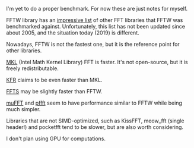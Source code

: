 I'm yet to do a proper benchmark.
For now these are just notes for myself.

FFTW library has an [impressive list](http://www.fftw.org/benchfft/ffts.html)
of other FFT libraries that FFTW was benchmarked against.
Unfortunately, this list has not been updated since about 2005,
and the situation today (2019) is different.

Nowadays, FFTW is not the fastest one, but it is the reference point for other libraries.

[MKL](https://software.intel.com/en-us/mkl/features/fft)
(Intel Math Kernel Library) FFT is faster. It's not open-source, but it is freely redistributable.

[KFR](https://github.com/kfrlib/kfr) claims to be even faster than MKL.

[FFTS](https://github.com/anthonix/ffts) may be slightly faster than FFTW.

[muFFT](https://github.com/Themaister/muFFT)
and [pffft](https://bitbucket.org/jpommier/pffft)
seem to have performance similar to FFTW while being much simpler.

Libraries that are not SIMD-optimized,
such as KissFFT, meow_fft (single header!) and pocketfft
tend to be slower, but are also worth considering.

I don't plan using GPU for computations.
